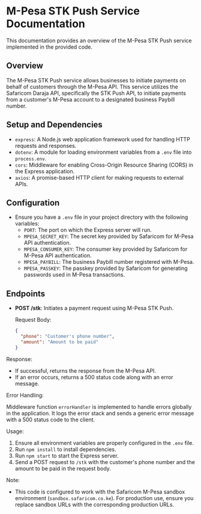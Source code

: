 # M-Pesa STK Push Service Documentation

This documentation provides an overview of the M-Pesa STK Push service implemented in the provided code.

## Overview

The M-Pesa STK Push service allows businesses to initiate payments on behalf of customers through the M-Pesa API. This service utilizes the Safaricom Daraja API, specifically the STK Push API, to initiate payments from a customer's M-Pesa account to a designated business Paybill number.

## Setup and Dependencies

- `express`: A Node.js web application framework used for handling HTTP requests and responses.
- `dotenv`: A module for loading environment variables from a `.env` file into `process.env`.
- `cors`: Middleware for enabling Cross-Origin Resource Sharing (CORS) in the Express application.
- `axios`: A promise-based HTTP client for making requests to external APIs.

## Configuration

- Ensure you have a `.env` file in your project directory with the following variables:
  - `PORT`: The port on which the Express server will run.
  - `MPESA_SECRET_KEY`: The secret key provided by Safaricom for M-Pesa API authentication.
  - `MPESA_CONSUMER_KEY`: The consumer key provided by Safaricom for M-Pesa API authentication.
  - `MPESA_PAYBILL`: The business Paybill number registered with M-Pesa.
  - `MPESA_PASSKEY`: The passkey provided by Safaricom for generating passwords used in M-Pesa transactions.

## Endpoints

- **POST /stk**: Initiates a payment request using M-Pesa STK Push.

  Request Body:
  ```json
  {
    "phone": "Customer's phone number",
    "amount": "Amount to be paid"
  }

Response:

- If successful, returns the response from the M-Pesa API.
- If an error occurs, returns a 500 status code along with an error message.

Error Handling:

Middleware function `errorHandler` is implemented to handle errors globally in the application. It logs the error stack and sends a generic error message with a 500 status code to the client.

Usage:

1. Ensure all environment variables are properly configured in the `.env` file.
2. Run `npm install` to install dependencies.
3. Run `npm start` to start the Express server.
4. Send a POST request to `/stk` with the customer's phone number and the amount to be paid in the request body.

Note:

- This code is configured to work with the Safaricom M-Pesa sandbox environment (`sandbox.safaricom.co.ke`). For production use, ensure you replace sandbox URLs with the corresponding production URLs.